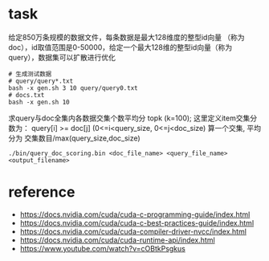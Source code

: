 # task
给定850万条规模的数据文件，每条数据是最大128维度的整型id向量 （称为doc），id取值范围是0-50000，给定一个最大128维的整型id向量（称为query），数据集可以扩散进行优化
```shell
# 生成测试数据
# query/query*.txt
bash -x gen.sh 3 10 query/query0.txt
# docs.txt
bash -x gen.sh 10
```
求query与doc全集内各数据交集个数平均分 topk (k=100); 这里定义item交集分数为：
query[i] >= doc[j] (0<=i<query_size, 0<=j<doc_size) 算一个交集, 平均分为 交集数目/max(query_size,doc_size)
```
./bin/query_doc_scoring.bin <doc_file_name> <query_file_name> <output_filename>
```


# reference
- https://docs.nvidia.com/cuda/cuda-c-programming-guide/index.html
- https://docs.nvidia.com/cuda/cuda-c-best-practices-guide/index.html
- https://docs.nvidia.com/cuda/cuda-compiler-driver-nvcc/index.html
- https://docs.nvidia.com/cuda/cuda-runtime-api/index.html
- https://www.youtube.com/watch?v=cOBtkPsgkus



